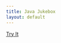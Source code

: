 ```yaml
---
title: Java Jukebox
layout: default
---
```


<a href="tryit.html" class="anchor" aria-hidden="true"><span class="octicon octicon-link">Try It</span></a> 